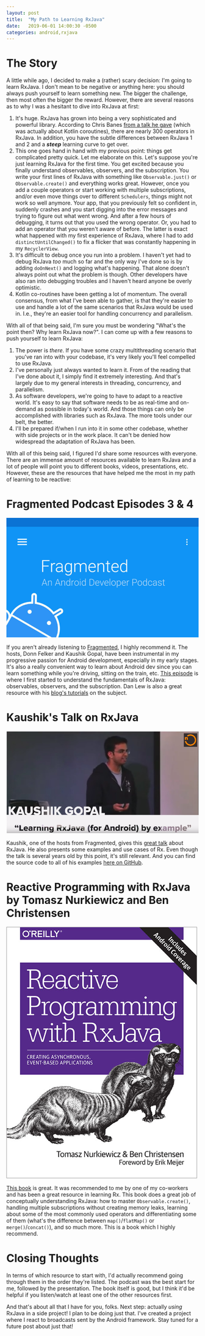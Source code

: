 ```yaml
---
layout: post
title:  "My Path to Learning RxJava"
date:   2019-06-01 14:00:30 -0500
categories: android,rxjava
---
```

# The Story
A little while ago, I decided to make a (rather) scary decision: I'm going to learn RxJava. I don't mean to be negative or anything here: you should always push yourself to learn something new. The bigger the challenge, then most often the bigger the reward. However, there are several  reasons as to why I was a hesitant to dive into RxJava at first:

1. It's huge. RxJava has grown into being a very sophisticated and powerful library. According to Chris Banes [from a talk he gave](https://www.youtube.com/watch?v=P7ov_r1JZ1g) (which was actually about Kotlin coroutines), there are nearly 300 operators in RxJava. In addition, you have the subtle differences between RxJava 1 and 2 and a **_steep_** learning curve to get over.
2. This one goes hand in hand with my previous point: things get complicated pretty quick. Let me elaborate on this. Let's suppose you're just learning RxJava for the first time. You get excited because you finally understand observables, observers, and the subscription. You write your first lines of RxJava with something like `Observable.just()` or `Observable.create()` and everything works great. However, once you add a couple operators or start working with multiple subscriptions, and/or even move things over to different `Schedulers`, things might not work so well anymore. Your app, that you previously felt so confident in, suddenly crashes and you start digging into the error messages and trying to figure out what went wrong. And after a few hours of debugging, it turns out that you used the wrong operator. Or, you had to add an operator that you weren't aware of before. The latter is exact what happened with my first experience of RxJava, where I had to add `distinctUntilChanged()` to fix a flicker that was constantly happening in my `RecyclerView`. 
3. It's difficult to debug once you run into a problem. I haven't yet had to debug RxJava _too_ much so far and the only way I've done so is by adding `doOnNext()` and logging what's happening. That alone doesn't always point out what the problem is though. Other developers have also ran into debugging troubles and I haven't heard anyone be overly optimistic.
4. Kotlin co-routines have been getting a lot of momentum. The overall consensus, from what I've been able to gather, is that they're easier to use and  handle a lot of the same scenarios that RxJava would be used in. I.e., they're an easier tool for handling concurrency and parallelism.

With all of that being said, I'm sure you must be wondering "What's the point then? Why learn RxJava now?". I can come up with a few reasons to push yourself to learn RxJava:

1. The power is _there_. If you have some crazy multithreading scenario that you've ran into with your codebase, it's very likely you'll feel compelled to use RxJava.
2. I've personally just always wanted to learn it. From of the reading that I've done about it, I simply find it extremely interesting. And that's largely due to my general interests in threading, concurrency, and parallelism.
3. As software developers, we're going to have to adapt to a reactive world. It's easy to say that software needs to be as real-time and on-demand as possible in today's world. And those things can only be accomplished with libraries such as RxJava. The more tools under our belt, the better.
4. I'll be prepared if/when I run into it in some other codebase, whether with side projects or in the work place. It can't be denied how widespread the adaptation of RxJava has been.

With all of this being said, I figured I'd share some resources with everyone. There are an immense amount of resources available to learn RxJava and a lot of people will point you to different books, videos, presentations, etc. However, these are the resources that have helped me the most in my path of learning to be reactive:

# Fragmented Podcast Episodes 3 & 4
[![Fragmented logo](/assets/posts/2019-06-01-my-path-to-rx-java/fragmented_logo.jpg)](https://fragmentedpodcast.com/episodes/3/)

If you aren't already listening to [Fragmented](https://fragmentedpodcast.com/), I highly recommend it. The hosts, Donn Felker and Kaushik Gopal, have been instrumental in my progressive passion for Android development, especially in my early stages. It's also a really convenient way to learn about Android dev since you can learn something while you're driving, sitting on the train, etc. [This episode](https://fragmentedpodcast.com/episodes/3/) is where I first started to understand the fundamentals of RxJava: observables, observers, and the subscription. Dan Lew is also a great resource with his [blog's tutorials](https://blog.danlew.net/2014/09/15/grokking-rxjava-part-1/) on the subject.

# Kaushik's Talk on RxJava
[![Kaushik's talk](/assets/posts/2019-06-01-my-path-to-rx-java/rx_java_presentation.png)](https://www.youtube.com/watch?v=k3D0cWyNno4&t=3218s)

Kaushik, one of the hosts from Fragmented, gives this [great talk](https://www.youtube.com/watch?v=k3D0cWyNno4&t=3218s) about RxJava. He also presents some examples and use cases of Rx. Even though the talk is several years old by this point, it's still relevant. And you can find the source code to all of his examples [here on GitHub](https://github.com/kaushikgopal/RxJava-Android-Samples).

# Reactive Programming with RxJava by Tomasz Nurkiewicz and Ben Christensen
[![Reactive Programming with RxJava](/assets/posts/2019-06-01-my-path-to-rx-java/reactive_programming_book.jpg)](https://www.amazon.com/Reactive-Programming-RxJava-Asynchronous-Applications/dp/1491931655/ref=sr_1_fkmrnull_1?crid=JDT6AK84KQQU&keywords=rxjava+oreilly&qid=1553962255&s=gateway&sprefix=oreilly+rxjava%2Caps%2C152&sr=8-1-fkmrnull)

[This book](https://www.amazon.com/Reactive-Programming-RxJava-Asynchronous-Applications/dp/1491931655/ref=sr_1_fkmrnull_1?crid=JDT6AK84KQQU&keywords=rxjava+oreilly&qid=1553962255&s=gateway&sprefix=oreilly+rxjava%2Caps%2C152&sr=8-1-fkmrnull) is great. It was recommended to me by one of my co-workers and has been a great resource in learning Rx. This book does a great job of conceptually understanding RxJava: how to master `Observable.create()`, handling multiple subscriptions without creating memory leaks, learning about some of the most commonly used operators and differentiating some of them (what's the difference between `map()`/`flatMap()` or `merge()`/`concat()`), and so much more. This is a book which I highly recommend.

# Closing Thoughts
In terms of which resource to start with, I'd actually recommend going through them in the order they're listed. The podcast was the best start for me, followed by the presentation. The book itself is good, but I think it'd be helpful if you listen/watch at least one of the other resources first.

And that's about all that I have for you, folks. Next step: actually _using_ RxJava in a side project! I plan to be doing just that. I've created a project where I react to broadcasts sent by the Android framework. Stay tuned for a future post about just that!
